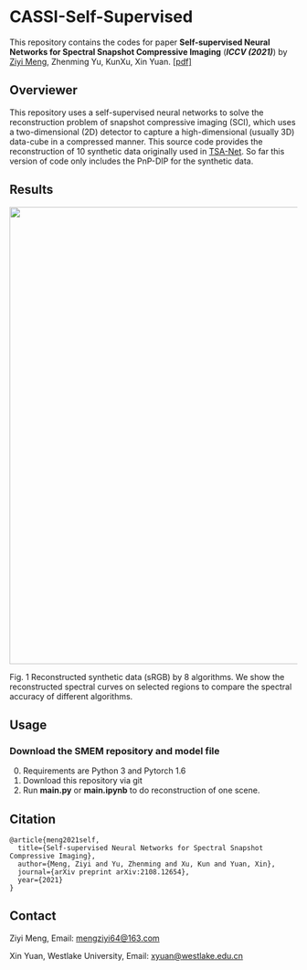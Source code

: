 # CASSI-Self-Supervised
This repository contains the codes for paper **Self-supervised Neural Networks for Spectral Snapshot Compressive Imaging** (***ICCV (2021)***) by [Ziyi Meng](https://github.com/mengziyi64), Zhenming Yu, KunXu, Xin Yuan.
[[pdf]](https://arxiv.org/pdf/2108.12654.pdf)

## Overviewer
This repository uses a self-supervised neural networks to solve the reconstruction problem of snapshot compressive imaging (SCI), which uses a two-dimensional (2D) detector to capture a high-dimensional (usually 3D) data-cube in a compressed manner. This source code provides the reconstruction of 10 synthetic data originally used in [TSA-Net](https://github.com/mengziyi64/TSA-Net). So far this version of code only includes the PnP-DIP for the synthetic data.

## Results
<p align="center">
<img src="Data/Images/Fig1.png" width="800">
</p>
Fig. 1 Reconstructed synthetic data (sRGB) by 8 algorithms. We show the reconstructed spectral curves on selected regions to compare the spectral accuracy of different algorithms.

## Usage
### Download the SMEM repository and model file
0. Requirements are Python 3 and Pytorch 1.6 
1. Download this repository via git
2. Run **main.py** or **main.ipynb** to do reconstruction of one scene.

## Citation
```
@article{meng2021self,
  title={Self-supervised Neural Networks for Spectral Snapshot Compressive Imaging},
  author={Meng, Ziyi and Yu, Zhenming and Xu, Kun and Yuan, Xin},
  journal={arXiv preprint arXiv:2108.12654},
  year={2021}
}
```
## Contact
Ziyi Meng, Email: mengziyi64@163.com

Xin Yuan, Westlake University, Email: xyuan@westlake.edu.cn
